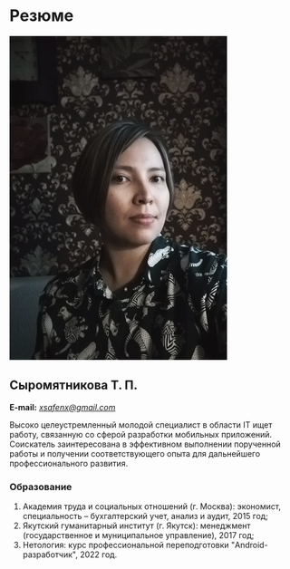 # Резюме


![photo](/img/photo.png)


## **Сыромятникова Т. П.**

**E-mail:** *xsafenx@gmail.com*


Высоко целеустремленный молодой специалист в области IT ищет работу, связанную со сферой разработки мобильных приложений.
Соискатель заинтересована в эффективном выполнении порученной работы и получении соответствующего опыта для дальнейшего профессионального развития.


### Образование


1. Академия труда и социальных отношений (г. Москва): экономист, специальность – бухгалтерский учет, анализ и аудит, 2015 год; 
2. Якутский гуманитарный институт (г. Якутск): менеджмент (государственное и муниципальное управление), 2017 год;
3. Нетология: курс профессиональной переподготовки "Android-разработчик", 2022 год. 